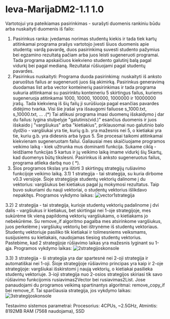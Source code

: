 # Ieva-MarijaDM2-1.1 1.0
Vartotojui yra pateikiamas pasirinkimas - surašyti duomenis rankiniu būdu arba nuskaityti duomenis iš failo:
1) Pasirinkus ranka: įvedamas norimas studentų kiekis ir tada tiek kartų atitinkamai programa prašys vartotojo įvesti šiuos duomenis apie studentą: vardą pavardę, duos pasirinkimą suvesti studento pažymius bei egzamino rezultatą pačiam arba juos leisti sugeneruoti programai. Tada programa apskaičiuos kiekvieno studento galutinį balą pagal vidurkį bei pagal medianą. Rezultatai rūšiuojami pagal studentų pavardes.
2) Pasirinkus nuskaityti: Programa duoda pasirinkimą: nuskaityti iš anksto paruoštus failus ar sugeneruoti juos šią akimirką. Pasirinkus generavimą duodamas list arba vector konteinerių pasirinkimas ir tada programa sukuria atitinkamai su pasirinktu konteineriu 5 skirtingus failus, kuriems sugeneruoja atitinkamai 1000, 10000, 100000, 1000000 ir 10000000 įrašų. Tada kiekvieną iš šių failų ji surūšiuoja pagal esančias pavardes didėjimo tvarka. Visi šie įrašai yra išsaugomi failuose s_1000.txt, s_10000.txt, ... .(*) Tai atlikusi programa imasi duomenų išskaidymo į dar du failus: lygina stulpelyje "galutinis(vid.)" esančius duomenis ir juos išskaido į "vargšiukus" arba "kietiakius", priklausomai nuo galutinio balo dydžio - vargšiukai yra tie, kurių g.b. yra mažesnis nei 5, o kietiakai yra tie, kuriu g.b. yra didesnis arba lygus 5. Šie procesai taikomi atitinkamai kiekvienam sugeneruotam failui. Galiausiai mes skaičiuojame programos veikimo laiką - kiek užtrunka mus dominanti funkcija. Sukame ciklą - leidžiame funkcijas 5 kartus ir jų veikimo laiką imame vidurkį šių 5kartų, kad duomenys būtų tikslesni. Pasirinkus iš anksto sugeneruotus failus, programa atlieka darbą nuo ( *). 
3) Šios programos tikslas yra ištirti 3 skirtingų strategijų rušiavimo funkcijoje veikimo laiką.
  3.1) 1 strategija - tai strategija, su kuria dirbome v0.3 versijoje. Šioje strategijoje studentų vektorių dalinome į du vektorius: vargšiukus bei kietiakus pagal jų mokymosi rezultatus. Taip buvo sukuriami du nauji vektoriai, o studentų vektorius išlikdavo nepakitęs. Programos vykdymo laikas: ![vector1strategija](https://github.com/ieva-marija/Ieva-MarijaDM2-1.1/assets/144428382/f906df9f-e71e-4dab-b70e-dcce3ef82a38)
   
  3.2) 2 strategija - tai strategija, kurioje studentų vektorių padalinome į dvi dalis - vargšiukus ir kietiakus, bet skirtingai nei 1-oje strategijoje, mes sukūrėme tik vieną papildomą vektorių vargšiukams, o kietiakams jo nebekūrėme. Su remove_if algoritmo pagalba mes atsirinkome vargšiukus, juos perkelėme į vargšiukų vektorių bei ištrynėme iš studentų vektoriaus. Studentų vektoriuje pasiliko tik kietiakai ir tolimesniems veiksmams, susijusiems su kietiakais, naudojamas tiesiog studentų vektorius. Pastebime, kad 2 strategijoje rūšiavimo laikas yra mažesnis lyginant su 1-ąja. Programos vykdymo laikas: ![2strategijoskonsole](https://github.com/ieva-marija/Ieva-MarijaDM2-1.1/assets/144428382/f027e682-a43e-472a-9cf5-b9f53b9f383d)
  
  3.3) 3 strategija - ši strategija yra dar spartesnė nei 2-oji strategija ir automatiškai nei 1-oji. Šioje strategijoje rūšiavimo principas yra kaip ir 2-oje strategijoje: vargšiukai išskirstomi į naują vektorių, o kietiakai pasilieka studentų vektoriuje. 3-ioji strategija nuo 2-osios strategijos skiriasi tik savo rūšiavimo funkcijomis rusiavimas2Vector bei rusiavimas2List. Jose panaudojami du programos veikimą spartinantys algoritmai: remove_copy_if bei remove_if. Tai sparčiausia strategija, jos vykdymo laikas: ![3strategijoskonsole](https://github.com/ieva-marija/Ieva-MarijaDM2-1.1/assets/144428382/bfd51890-9db6-4127-94f6-f67d5c5dbb5f)

Testavimo sistemos parametrai: Procesorius: 4CPUs, ~2.5GHz, Atmintis: 8192MB RAM (7568 naudojama), SSD 
